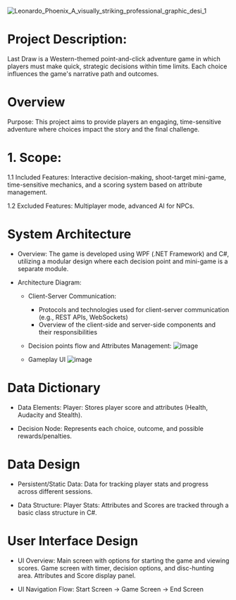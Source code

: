
![Leonardo_Phoenix_A_visually_striking_professional_graphic_desi_1](https://github.com/user-attachments/assets/a89cd88a-21c8-413b-89a9-23123aeb01ba)



# Project Description:
Last Draw is a Western-themed point-and-click adventure game in which players must make quick, strategic decisions within time limits. Each choice influences the game's narrative path and outcomes.


# Overview
Purpose: 
  This project aims to provide players an engaging, time-sensitive adventure where choices impact the story and the final challenge.

# 1. Scope:
1.1 Included Features:
      Interactive decision-making, shoot-target mini-game, time-sensitive mechanics, and a scoring system based on attribute management.
    
1.2 Excluded Features:
      Multiplayer mode, advanced AI for NPCs.

# System Architecture
  - Overview: 
      The game is developed using WPF (.NET Framework) and C#, utilizing a modular design where each decision point and mini-game is a separate module.
    
  - Architecture Diagram:
    - Client-Server Communication:
      - Protocols and technologies used for client-server communication (e.g., REST APIs, WebSockets)
      - Overview of the client-side and server-side components and their responsibilities
        



    - Decision points flow and Attributes Management:
      ![image](https://github.com/user-attachments/assets/1b9d6219-0859-4bd1-9d2f-a30ae0570aa5)

    - Gameplay UI
      ![image](https://github.com/user-attachments/assets/9a9a62d1-b1d4-4aa6-9db3-5a5ef649fa47)



# Data Dictionary
   - Data Elements:
      Player:
        Stores player score and attributes (Health, Audacity and Stealth).
     
   - Decision Node:
         Represents each choice, outcome, and possible rewards/penalties.
     
# Data Design
  - Persistent/Static Data:
      Data for tracking player stats and progress across different sessions.
    
  - Data Structure:
      Player Stats:
        Attributes and Scores are tracked through a basic class structure in C#.

# User Interface Design
  - UI Overview:
      Main screen with options for starting the game and viewing scores.
      Game screen with timer, decision options, and disc-hunting area.
      Attributes and Score display panel.
    
  - UI Navigation Flow:
      Start Screen -> Game Screen -> End Screen
